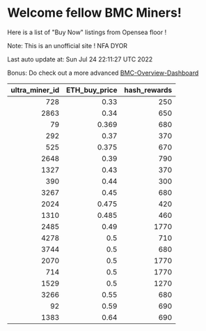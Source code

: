 # Welcome fellow BMC Miners!
Here is a list of "Buy Now" listings from Opensea floor !

Note: This is an unofficial site ! NFA DYOR

Last auto update at: Sun Jul 24 22:11:27 UTC 2022

Bonus: Do check out a more advanced [BMC-Overview-Dashboard](https://dune.com/defifunk/BMC-Overview-Dashboard)


|   ultra_miner_id |   ETH_buy_price |   hash_rewards |
|-----------------:|----------------:|---------------:|
|              728 |           0.33  |            250 |
|             2863 |           0.34  |            650 |
|               79 |           0.369 |            680 |
|              292 |           0.37  |            370 |
|              525 |           0.375 |            670 |
|             2648 |           0.39  |            790 |
|             1327 |           0.43  |            370 |
|              390 |           0.44  |            300 |
|             3267 |           0.45  |            680 |
|             2024 |           0.475 |            420 |
|             1310 |           0.485 |            460 |
|             2485 |           0.49  |           1770 |
|             4278 |           0.5   |            710 |
|             3744 |           0.5   |            680 |
|             2070 |           0.5   |           1770 |
|              714 |           0.5   |           1770 |
|             1529 |           0.5   |           1270 |
|             3266 |           0.55  |            680 |
|               92 |           0.59  |            690 |
|             1383 |           0.64  |            690 |